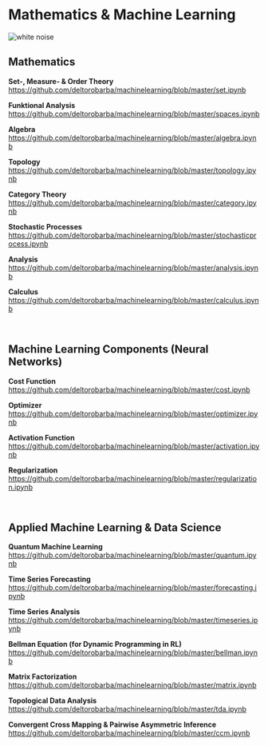 # Mathematics & Machine Learning

<img src="https://raw.githubusercontent.com/deltorobarba/machinelearning/master/whitenoise.png" alt="white noise">

<br>

## Mathematics

<b>Set-, Measure- & Order Theory</b><br>
https://github.com/deltorobarba/machinelearning/blob/master/set.ipynb

<b>Funktional Analysis</b><br>
https://github.com/deltorobarba/machinelearning/blob/master/spaces.ipynb

<b>Algebra</b><br>
https://github.com/deltorobarba/machinelearning/blob/master/algebra.ipynb

<b>Topology</b><br>
https://github.com/deltorobarba/machinelearning/blob/master/topology.ipynb

<b>Category Theory</b><br>
https://github.com/deltorobarba/machinelearning/blob/master/category.ipynb

<b>Stochastic Processes</b><br>
https://github.com/deltorobarba/machinelearning/blob/master/stochasticprocess.ipynb

<b>Analysis</b><br>
https://github.com/deltorobarba/machinelearning/blob/master/analysis.ipynb

<b>Calculus</b><br>
https://github.com/deltorobarba/machinelearning/blob/master/calculus.ipynb

<br>


## Machine Learning Components (Neural Networks)

<b>Cost Function</b><br>
https://github.com/deltorobarba/machinelearning/blob/master/cost.ipynb

<b>Optimizer</b><br>
https://github.com/deltorobarba/machinelearning/blob/master/optimizer.ipynb

<b>Activation Function</b><br>
https://github.com/deltorobarba/machinelearning/blob/master/activation.ipynb

<b>Regularization</b><br>
https://github.com/deltorobarba/machinelearning/blob/master/regularization.ipynb


<br>


## Applied Machine Learning & Data Science

<b>Quantum Machine Learning</b><br>
https://github.com/deltorobarba/machinelearning/blob/master/quantum.ipynb

<b>Time Series Forecasting</b><br>
https://github.com/deltorobarba/machinelearning/blob/master/forecasting.ipynb

<b>Time Series Analysis</b><br>
https://github.com/deltorobarba/machinelearning/blob/master/timeseries.ipynb

<b>Bellman Equation (for Dynamic Programming in RL)</b><br>
https://github.com/deltorobarba/machinelearning/blob/master/bellman.ipynb

<b>Matrix Factorization</b><br>
https://github.com/deltorobarba/machinelearning/blob/master/matrix.ipynb

<b>Topological Data Analysis</b><br>
https://github.com/deltorobarba/machinelearning/blob/master/tda.ipynb

<b>Convergent Cross Mapping & Pairwise Asymmetric Inference</b><br>
https://github.com/deltorobarba/machinelearning/blob/master/ccm.ipynb

<br>

